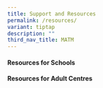 ```yaml
---
title: Support and Resources
permalink: /resources/
variant: tiptap
description: ""
third_nav_title: MATM
---
```

<h4><strong>Resources for Schools</strong></h4>
<h4><strong>Resources for Adult Centres</strong></h4>
<p></p>
<p></p>